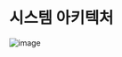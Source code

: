 # 시스템 아키텍처

![image](https://github.com/user-attachments/assets/cfc17842-c7d7-4cda-81d7-ab186c87c56a)
